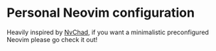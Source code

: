 # Personal Neovim configuration

Heavily inspired by [NvChad](https://github.com/NvChad/NvChad), if you want a minimalistic preconfigured Neovim please go check it out!
